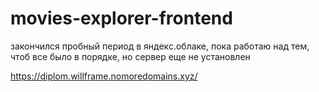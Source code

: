# movies-explorer-frontend

закончился пробный период в яндекс.облаке, пока работаю над тем, чтоб все было в порядке, но сервер еще не установлен

https://diplom.willframe.nomoredomains.xyz/
